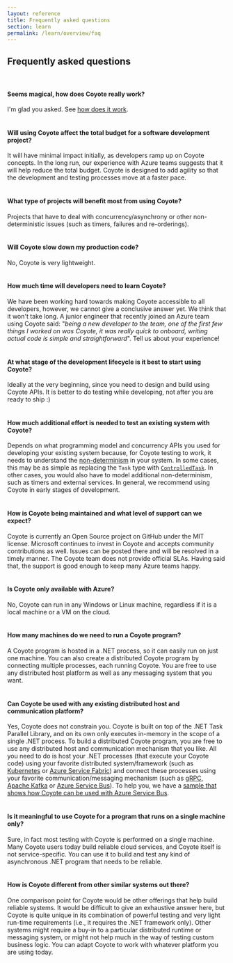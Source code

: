 ```yaml
---
layout: reference
title: Frequently asked questions
section: learn
permalink: /learn/overview/faq
---
```


## Frequently asked questions

<br/>


#### Seems magical, how does Coyote really work?

I'm glad you asked. See [how does it work](../overview/how).
<br/><br/>

#### Will using Coyote affect the total budget for a software development project? 

It will have minimal impact initially, as developers ramp up on Coyote concepts. In the long run,
our experience with Azure teams suggests that it will help reduce the total budget. Coyote is
designed to add agility so that the development and testing processes move at a faster pace.
<br/><br/>

#### What type of projects will benefit most from using Coyote? 

Projects that have to deal with concurrency/asynchrony or other non-deterministic issues (such as
timers, failures and re-orderings).
<br/><br/>

#### Will Coyote slow down my production code?

No, Coyote is very lightweight.
<br/><br/>

#### How much time will developers need to learn Coyote? 

We have been working hard towards making Coyote accessible to all developers, however, we cannot
give a conclusive answer yet. We think that it won't take long. A junior engineer that recently
joined an Azure team using Coyote said: "_being a new developer to the team, one of the first few
things I worked on was Coyote, it was really quick to onboard, writing actual code is simple and
straightforward_". Tell us about your experience!
<br/><br/>

#### At what stage of the development lifecycle is it best to start using Coyote? 

Ideally at the very beginning, since you need to design and build using Coyote APIs. It is better to
do testing while developing, not after you are ready to ship :)
<br/><br/>

#### How much additional effort is needed to test an existing system with Coyote? 

Depends on what programming model and concurrency APIs you used for developing your existing system
because, for Coyote testing to work, it needs to understand the
[non-determinism](../core/non-determinism) in your system. In some cases, this may be as simple as
replacing the `Task` type with [`ControlledTask`](../programming-models/async/overview). In other
cases, you would also have to model additional non-determinism, such as timers and external
services. In general, we recommend using Coyote in early stages of development.
<br/><br/>

#### How is Coyote being maintained and what level of support can we expect? 

Coyote is currently an Open Source project on GitHub under the MIT license. Microsoft continues to
invest in Coyote and accepts community contributions as well. Issues can be posted there and will be
resolved in a timely manner. The Coyote team does not provide official SLAs. Having said that, the
support is good enough to keep many Azure teams happy.
<br/><br/>

#### Is Coyote only available with Azure? 

No, Coyote can run in any Windows or Linux machine, regardless if it is a local machine or a VM on
the cloud.
<br/><br/>

#### How many machines do we need to run a Coyote program? 

A Coyote program is hosted in a .NET process, so it can easily run on just one machine. You can also
create a distributed Coyote program by connecting multiple processes, each running Coyote. You are
free to use any distributed host platform as well as any messaging system that you want.
<br/><br/>

#### Can Coyote be used with any existing distributed host and communication platform?
Yes, Coyote does not constrain you. Coyote is built on top of the .NET Task Parallel Library, and on
its own only executes in-memory in the scope of a single .NET process. To build a distributed Coyote
program, you are free to use any distributed host and communication mechanism that you like. All you
need to do is host your .NET processes (that execute your Coyote code) using your favorite
distributed system/framework (such as [Kubernetes](https://kubernetes.io/) or [Azure Service
Fabric](https://azure.microsoft.com/en-us/services/service-fabric/)) and connect these processes
using your favorite communication/messaging mechanism (such as [gRPC](https://grpc.io/), [Apache
Kafka](https://kafka.apache.org/) or [Azure Service
Bus](https://azure.microsoft.com/en-us/services/service-bus/)). To help you, we have a [sample that
shows how Coyote can be used with Azure Service Bus](../tutorials/raft-azure).
<br/><br/>

#### Is it meaningful to use Coyote for a program that runs on a single machine only?

Sure, in fact most testing with Coyote is performed on a single machine. Many Coyote users today
build reliable cloud services, and Coyote itself is not service-specific. You can use it to build
and test any kind of asynchronous .NET program that needs to be reliable.
<br/><br/>

#### How is Coyote different from other similar systems out there?

One comparison point for Coyote would be other offerings that help build reliable systems. It would
be difficult to give an exhaustive answer here, but Coyote is quite unique in its combination of
powerful testing and very light run-time requirements (i.e., it requires the .NET framework only).
Other systems might require a buy-in to a particular distributed runtime or messaging system, or
might not help much in the way of testing custom business logic. You can adapt Coyote to work with
whatever platform you are using today.
<br/><br/>
